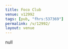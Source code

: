 ```yaml
---
title: Foco Club
venue: v12992
tags: [pub, "fhrs:537369"]
permalink: /v/12992/
layout: venue
---
```

null
